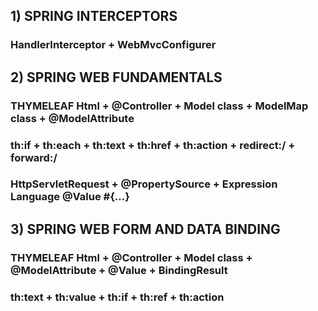 ## 1) SPRING INTERCEPTORS
### HandlerInterceptor + WebMvcConfigurer

## 2) SPRING WEB FUNDAMENTALS
### THYMELEAF Html + @Controller + Model class + ModelMap class + @ModelAttribute
### th:if + th:each + th:text + th:href + th:action + redirect:/ + forward:/
### HttpServletRequest + @PropertySource + Expression Language @Value #{...}

## 3) SPRING WEB FORM AND DATA BINDING
### THYMELEAF Html + @Controller + Model class + @ModelAttribute + @Value + BindingResult
### th:text + th:value + th:if + th:ref + th:action


